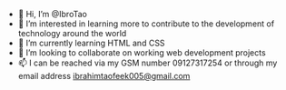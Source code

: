 - 👋 Hi, I’m @IbroTao
- 👀 I’m interested in learning more to contribute to the development of technology around the world
- 🌱 I’m currently learning HTML and CSS
- 💞️ I’m looking to collaborate on working web development projects
- 📫 I can be reached via my GSM number 09127317254 or through my email address ibrahimtaofeek005@gmail.com

<!---
IbroTao/IbroTao is a ✨ special ✨ repository because its `README.md` (this file) appears on your GitHub profile.
You can click the Preview link to take a look at your changes.
--->
